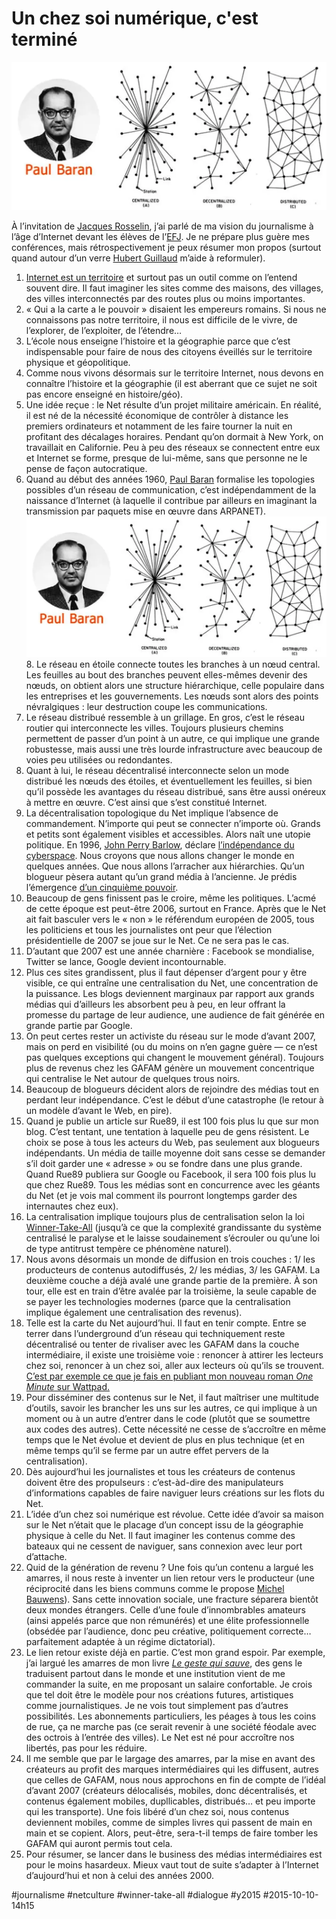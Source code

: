 # Un chez soi numérique, c'est terminé

![](_i/paul.webp)

À l’invitation de [Jacques Rosselin](https://twitter.com/rosselin), j’ai parlé de ma vision du journalisme à l’âge d’Internet devant les élèves de l’[EFJ](http://www.efj.fr/). Je ne prépare plus guère mes conférences, mais rétrospectivement je peux résumer mon propos (surtout quand autour d’un verre [Hubert Guillaud](http://www.internetactu.net/author/hubert/) m’aide à reformuler).
1. [Internet est un territoire](#territoire) et surtout pas un outil comme on l’entend souvent dire. Il faut imaginer les sites comme des maisons, des villages, des villes interconnectés par des routes plus ou moins importantes.
2. « Qui a la carte a le pouvoir » disaient les empereurs romains. Si nous ne connaissons pas notre territoire, il nous est difficile de le vivre, de l’explorer, de l’exploiter, de l’étendre…
3. L’école nous enseigne l’histoire et la géographie parce que c’est indispensable pour faire de nous des citoyens éveillés sur le territoire physique et géopolitique.
4. Comme nous vivons désormais sur le territoire Internet, nous devons en connaître l’histoire et la géographie (il est aberrant que ce sujet ne soit pas encore enseigné en histoire/géo).
5. Une idée reçue : le Net résulte d’un projet militaire américain. En réalité, il est né de la nécessité économique de contrôler à distance les premiers ordinateurs et notamment de les faire tourner la nuit en profitant des décalages horaires. Pendant qu’on dormait à New York, on travaillait en Californie. Peu à peu des réseaux se connectent entre eux et Internet se forme, presque de lui-même, sans que personne ne le pense de façon autocratique.
6. Quand au début des années 1960, [Paul Baran](https://en.wikipedia.org/wiki/Paul_Baran) formalise les topologies possibles d’un réseau de communication, c’est indépendamment de la naissance d’Internet (à laquelle il contribue par ailleurs en imaginant la transmission par paquets mise en œuvre dans ARPANET).
![Les trois architectures.](_i/paul.webp)8. Le réseau en étoile connecte toutes les branches à un nœud central. Les feuilles au bout des branches peuvent elles-mêmes devenir des nœuds, on obtient alors une structure hiérarchique, celle populaire dans les entreprises et les gouvernements. Les nœuds sont alors des points névralgiques : leur destruction coupe les communications.
9. Le réseau distribué ressemble à un grillage. En gros, c’est le réseau routier qui interconnecte les villes. Toujours plusieurs chemins permettent de passer d’un point à un autre, ce qui implique une grande robustesse, mais aussi une très lourde infrastructure avec beaucoup de voies peu utilisées ou redondantes.
10. Quant à lui, le réseau décentralisé interconnecte selon un mode distribué les nœuds des étoiles, et éventuellement les feuilles, si bien qu’il possède les avantages du réseau distribué, sans être aussi onéreux à mettre en œuvre. C’est ainsi que s’est constitué Internet.
11. La décentralisation topologique du Net implique l’absence de commandement. N’importe qui peut se connecter n’importe où. Grands et petits sont également visibles et accessibles. Alors naît une utopie politique. En 1996, [John Perry Barlow](https://fr.wikipedia.org/wiki/John_Perry_Barlow), déclare [l’indépendance du cyberspace](http://editions-hache.com/essais/barlow/barlow2.html). Nous croyons que nous allons changer le monde en quelques années. Que nous allons l’arracher aux hiérarchies. Qu’un blogueur pèsera autant qu’un grand média à l’ancienne. Je prédis l’émergence [d’un cinquième pouvoir](../../page/le-cinquieme-pouvoir).
12. Beaucoup de gens finissent pas le croire, même les politiques. L’acmé de cette époque est peut-être 2006, surtout en France. Après que le Net ait fait basculer vers le « non » le référendum européen de 2005, tous les politiciens et tous les journalistes ont peur que l’élection présidentielle de 2007 se joue sur le Net. Ce ne sera pas le cas.
13. D’autant que 2007 est une année charnière : Facebook se mondialise, Twitter se lance, Google devient incontournable.
14. Plus ces sites grandissent, plus il faut dépenser d’argent pour y être visible, ce qui entraîne une centralisation du Net, une concentration de la puissance. Les blogs deviennent marginaux par rapport aux grands médias qui d’ailleurs les absorbent peu à peu, en leur offrant la promesse du partage de leur audience, une audience de fait générée en grande partie par Google.
15. On peut certes rester un activiste du réseau sur le mode d’avant 2007, mais on perd en visibilité (ou du moins on n’en gagne guère — ce n’est pas quelques exceptions qui changent le mouvement général). Toujours plus de revenus chez les GAFAM génère un mouvement concentrique qui centralise le Net autour de quelques trous noirs.
16. Beaucoup de blogueurs décident alors de rejoindre des médias tout en perdant leur indépendance. C’est le début d’une catastrophe (le retour à un modèle d’avant le Web, en pire).
17. Quand je publie un article sur Rue89, il est 100 fois plus lu que sur mon blog. C’est tentant, une tentation à laquelle peu de gens résistent. Le choix se pose à tous les acteurs du Web, pas seulement aux blogueurs indépendants. Un média de taille moyenne doit sans cesse se demander s’il doit garder une « adresse » ou se fondre dans une plus grande. Quand Rue89 publiera sur Google ou Facebook, il sera 100 fois plus lu que chez Rue89. Tous les médias sont en concurrence avec les géants du Net (et je vois mal comment ils pourront longtemps garder des internautes chez eux).
18. La centralisation implique toujours plus de centralisation selon la loi [Winner-Take-All](https://en.wikipedia.org/wiki/Winner-take-all_(computing)) (jusqu’à ce que la complexité grandissante du système centralisé le paralyse et le laisse soudainement s’écrouler ou qu’une loi de type antitrust tempère ce phénomène naturel).
19. Nous avons désormais un monde de diffusion en trois couches : 1/ les producteurs de contenus autodiffusés, 2/ les médias, 3/ les GAFAM. La deuxième couche a déjà avalé une grande partie de la première. À son tour, elle est en train d’être avalée par la troisième, la seule capable de se payer les technologies modernes (parce que la centralisation implique également une centralisation des revenus).
20. Telle est la carte du Net aujourd’hui. Il faut en tenir compte. Entre se terrer dans l’underground d’un réseau qui techniquement reste décentralisé ou tenter de rivaliser avec les GAFAM dans la couche intermédiaire, il existe une troisième voie : renoncer à attirer les lecteurs chez soi, renoncer à un chez soi, aller aux lecteurs où qu’ils se trouvent. [C’est par exemple ce que je fais en publiant mon nouveau roman *One Minute* sur Wattpad.](http://www.wattpad.com/story/29694130-1-minute)
21. Pour disséminer des contenus sur le Net, il faut maîtriser une multitude d’outils, savoir les brancher les uns sur les autres, ce qui implique à un moment ou à un autre d’entrer dans le code (plutôt que se soumettre aux codes des autres). Cette nécessité ne cesse de s’accroître en même temps que le Net évolue et devient de plus en plus technique (et en même temps qu’il se ferme par un autre effet pervers de la centralisation).
22. Dès aujourd’hui les journalistes et tous les créateurs de contenus doivent être des propulseurs : c’est-àd-dire des manipulateurs d’informations capables de faire naviguer leurs créations sur les flots du Net.
23. L’idée d’un chez soi numérique est révolue. Cette idée d’avoir sa maison sur le Net n’était que le placage d’un concept issu de la géographie physique à celle du Net. Il faut imaginer les contenus comme des bateaux qui ne cessent de naviguer, sans connexion avec leur port d’attache.
24. Quid de la génération de revenu ? Une fois qu’un contenu a largué les amarres, il nous reste à inventer un lien retour vers le producteur (une réciprocité dans les biens communs comme le propose [Michel Bauwens](http://p2pfoundation.net/index.php/Main_Page)). Sans cette innovation sociale, une fracture séparera bientôt deux mondes étrangers. Celle d’une foule d’innombrables amateurs (ainsi appelés parce que non rémunérés) et une élite professionnelle (obsédée par l’audience, donc peu créative, politiquement correcte… parfaitement adaptée à un régime dictatorial).
25. Le lien retour existe déjà en partie. C’est mon grand espoir. Par exemple, j’ai largué les amarres de mon livre *[Le geste qui sauve](../../page/le-geste-qui-sauve)*, des gens le traduisent partout dans le monde et une institution vient de me commander la suite, en me proposant un salaire confortable. Je crois que tel doit être le modèle pour nos créations futures, artistiques comme journalistiques. Je ne vois tout simplement pas d’autres possibilités. Les abonnements particuliers, les péages à tous les coins de rue, ça ne marche pas (ce serait revenir à une société féodale avec des octrois à l’entrée des villes). Le Net est né pour accroître nos libertés, pas pour les réduire.
26. Il me semble que par le largage des amarres, par la mise en avant des créateurs au profit des marques intermédiaires qui les diffusent, autres que celles de GAFAM, nous nous approchons en fin de compte de l’idéal d’avant 2007 (créateurs délocalisés, mobiles, donc décentralisés, et contenus également mobiles, dupllicables, distribués… et peu importe qui les transporte). Une fois libéré d’un chez soi, nous contenus deviennent mobiles, comme de simples livres qui passent de main en main et se copient. Alors, peut-être, sera-t-il temps de faire tomber les GAFAM qui auront permis tout cela.
27. Pour résumer, se lancer dans le business des médias intermédiaires est pour le moins hasardeux. Mieux vaut tout de suite s’adapter à l’Internet d’aujourd’hui et non à celui des années 2000.


#journalisme #netculture #winner-take-all #dialogue #y2015 #2015-10-10-14h15
